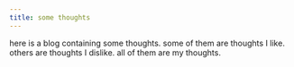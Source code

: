 ```yaml
---
title: some thoughts
---
```


here is a blog containing some thoughts. some of them are thoughts I like. others are thoughts I dislike. all of them are my thoughts.
